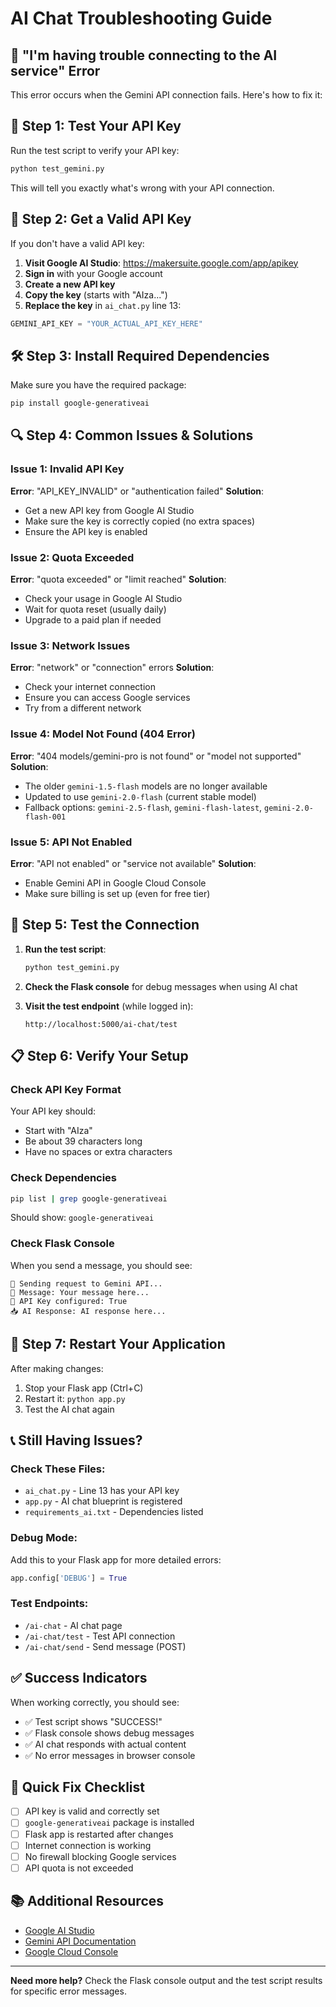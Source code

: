 # AI Chat Troubleshooting Guide

## 🚨 "I'm having trouble connecting to the AI service" Error

This error occurs when the Gemini API connection fails. Here's how to fix it:

## 🔧 Step 1: Test Your API Key

Run the test script to verify your API key:

```bash
python test_gemini.py
```

This will tell you exactly what's wrong with your API connection.

## 🔑 Step 2: Get a Valid API Key

If you don't have a valid API key:

1. **Visit Google AI Studio**: https://makersuite.google.com/app/apikey
2. **Sign in** with your Google account
3. **Create a new API key**
4. **Copy the key** (starts with "AIza...")
5. **Replace the key** in `ai_chat.py` line 13:

```python
GEMINI_API_KEY = "YOUR_ACTUAL_API_KEY_HERE"
```

## 🛠️ Step 3: Install Required Dependencies

Make sure you have the required package:

```bash
pip install google-generativeai
```

## 🔍 Step 4: Common Issues & Solutions

### Issue 1: Invalid API Key

**Error**: "API_KEY_INVALID" or "authentication failed"
**Solution**:

- Get a new API key from Google AI Studio
- Make sure the key is correctly copied (no extra spaces)
- Ensure the API key is enabled

### Issue 2: Quota Exceeded

**Error**: "quota exceeded" or "limit reached"
**Solution**:

- Check your usage in Google AI Studio
- Wait for quota reset (usually daily)
- Upgrade to a paid plan if needed

### Issue 3: Network Issues

**Error**: "network" or "connection" errors
**Solution**:

- Check your internet connection
- Ensure you can access Google services
- Try from a different network

### Issue 4: Model Not Found (404 Error)

**Error**: "404 models/gemini-pro is not found" or "model not supported"
**Solution**:

- The older `gemini-1.5-flash` models are no longer available
- Updated to use `gemini-2.0-flash` (current stable model)
- Fallback options: `gemini-2.5-flash`, `gemini-flash-latest`, `gemini-2.0-flash-001`

### Issue 5: API Not Enabled

**Error**: "API not enabled" or "service not available"
**Solution**:

- Enable Gemini API in Google Cloud Console
- Make sure billing is set up (even for free tier)

## 🧪 Step 5: Test the Connection

1. **Run the test script**:

   ```bash
   python test_gemini.py
   ```

2. **Check the Flask console** for debug messages when using AI chat

3. **Visit the test endpoint** (while logged in):
   ```
   http://localhost:5000/ai-chat/test
   ```

## 📋 Step 6: Verify Your Setup

### Check API Key Format

Your API key should:

- Start with "AIza"
- Be about 39 characters long
- Have no spaces or extra characters

### Check Dependencies

```bash
pip list | grep google-generativeai
```

Should show: `google-generativeai`

### Check Flask Console

When you send a message, you should see:

```
🔧 Sending request to Gemini API...
📝 Message: Your message here...
🔑 API Key configured: True
📥 AI Response: AI response here...
```

## 🚀 Step 7: Restart Your Application

After making changes:

1. Stop your Flask app (Ctrl+C)
2. Restart it: `python app.py`
3. Test the AI chat again

## 📞 Still Having Issues?

### Check These Files:

- `ai_chat.py` - Line 13 has your API key
- `app.py` - AI chat blueprint is registered
- `requirements_ai.txt` - Dependencies listed

### Debug Mode:

Add this to your Flask app for more detailed errors:

```python
app.config['DEBUG'] = True
```

### Test Endpoints:

- `/ai-chat` - AI chat page
- `/ai-chat/test` - Test API connection
- `/ai-chat/send` - Send message (POST)

## ✅ Success Indicators

When working correctly, you should see:

- ✅ Test script shows "SUCCESS!"
- ✅ Flask console shows debug messages
- ✅ AI chat responds with actual content
- ✅ No error messages in browser console

## 🔄 Quick Fix Checklist

- [ ] API key is valid and correctly set
- [ ] `google-generativeai` package is installed
- [ ] Flask app is restarted after changes
- [ ] Internet connection is working
- [ ] No firewall blocking Google services
- [ ] API quota is not exceeded

## 📚 Additional Resources

- [Google AI Studio](https://makersuite.google.com/)
- [Gemini API Documentation](https://ai.google.dev/docs)
- [Google Cloud Console](https://console.cloud.google.com/)

---

**Need more help?** Check the Flask console output and the test script results for specific error messages.
